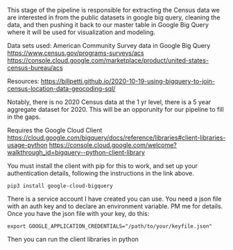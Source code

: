 This stage of the pipeline is responsible for extracting the Census data we are interested in from the public datasets in google big query, cleaning the data, and then pushing it back to our master table in Google Big Query where it will be used for visualization and modeling. 

Data sets used:
American Community Survey data in Google Big Query 
https://www.census.gov/programs-surveys/acs
https://console.cloud.google.com/marketplace/product/united-states-census-bureau/acs

Resources:
https://billpetti.github.io/2020-10-19-using-bigquery-to-join-census-location-data-geocoding-sql/

Notably, there is no 2020 Census data at the 1 yr level, there is a 5 year aggregate dataset for 2020. This will be an opporunity for our pipeline to fill in the gaps.

Requires the Google Cloud Client
https://cloud.google.com/bigquery/docs/reference/libraries#client-libraries-usage-python
https://console.cloud.google.com/welcome?walkthrough_id=bigquery--python-client-library

You must install the client with pip for this to work, and set up your authentication details, following the instructions in the link above.
```
pip3 install google-cloud-bigquery
```

There is a service account I have created you can use. You need a json file with an auth key and to declare an environment variable. PM me for details.
Once you have the json file with your key, do this:
```
export GOOGLE_APPLICATION_CREDENTIALS="/path/to/your/keyfile.json"
```

Then you can run the client libraries in python